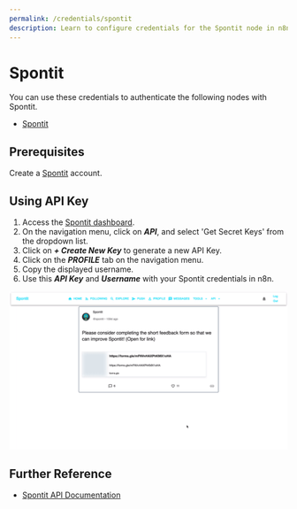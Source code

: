 ```yaml
---
permalink: /credentials/spontit
description: Learn to configure credentials for the Spontit node in n8n
---
```


# Spontit

You can use these credentials to authenticate the following nodes with Spontit.
- [Spontit](../../nodes-library/nodes/Spontit/README.md)

## Prerequisites

Create a [Spontit](https://www.spontit.com/) account.

## Using API Key

1. Access the [Spontit dashboard](https://www.spontit.com/).
2. On the navigation menu, click on ***API***, and select 'Get Secret Keys' from the dropdown list.
3. Click on ***+ Create New Key*** to generate a new API Key.
4. Click on the ***PROFILE*** tab on the navigation menu.
5. Copy the displayed username.
6. Use this ***API Key*** and ***Username*** with your Spontit credentials in n8n.

![Getting Spontit credentials](./using-api-key.gif)

## Further Reference

- [Spontit API Documentation](https://api.spontit.com/)
